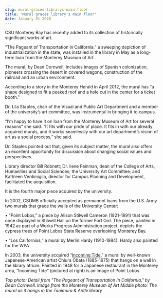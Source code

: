 ```yaml
---
slug: mural-graces-librarys-main-floor
title: "Mural graces library's main floor"
date: January 01 2020
---
```


<p>CSU Monterey Bay has recently added to its collection of historically significant works of art.
</p><p>“The Pageant of Transportation in California,” a sweeping depiction of industrialization in the state, was installed in the library in May as a long-term loan from the Monterey Museum of Art.
</p><p>The mural, by Dean Cornwell, includes images of Spanish colonization, pioneers crossing the desert in covered wagons, construction of the railroad and an urban environment.
</p><p>According to a story in the Monterey Herald in April 2012, the mural has “a shape designed to fit a peaked roof and a hole cut in the center for a ticket booth.”
</p><p>Dr. Lila Staples, chair of the Visual and Public Art Department and a member of the university’s art committee, was instrumental in bringing it to campus.
</p><p>“I’m happy to have it on loan from the Monterey Museum of Art for several reasons” she said. “It fits with our pride of place. It fits in with our already acquired murals, and it works seamlessly with our art department’s vision of art as a social process,” she said.
</p><p>Dr. Staples pointed out that, given its subject matter, the mural also offers an excellent opportunity for discussion about changing social values and perspectives.
</p><p>Library director Bill Robnett; Dr. Ilene Feinman, dean of the College of Arts, Humanities and Social Sciences; the University Art Committee; and Kathleen Ventimiglia, director for Campus Planning and Development, facilitated the acquisition.
</p><p>It is the fourth major piece acquired by the university.
</p><p>In 2002, CSUMB officially accepted as permanent loans from the U.S. Army two murals that grace the walls of the University Center:
</p><p>• “Point Lobos,” a piece by Alison Stilwell Cameron (1921-1991) that was once displayed in Stilwell Hall on the former Fort Ord. The piece, painted in 1942 as part of a Works Progress Administration project, depicts the cypress trees of Point Lobos State Reserve overlooking Monterey Bay.
</p><p>• “Los Californios,” a mural by Merlin Hardy (1910-1984). Hardy also painted for the WPA.
</p><p>In 2003, the university acquired “<a href="http://library.csumb.edu/incoming-tide-chiura-obata">Incoming Tide</a>,” a mural by well-known Japanese-American artist Chiura Obata (1885-1975) that hangs on a wall in the library atrium. Painted in 1948 for a Japanese restaurant in the Monterey area, “Incoming Tide” (pictured at right) is an image of Point Lobos. 
</p><p><em>Top photo: Detail from "The Pageant of Transportation in California," by Dean Cornwell. Image from the Monterey Museum of Art Middle photo: The mural as it hangs in the Tanimura &amp; Antle library</em>
</p><p> 
</p><p> 
</p>
